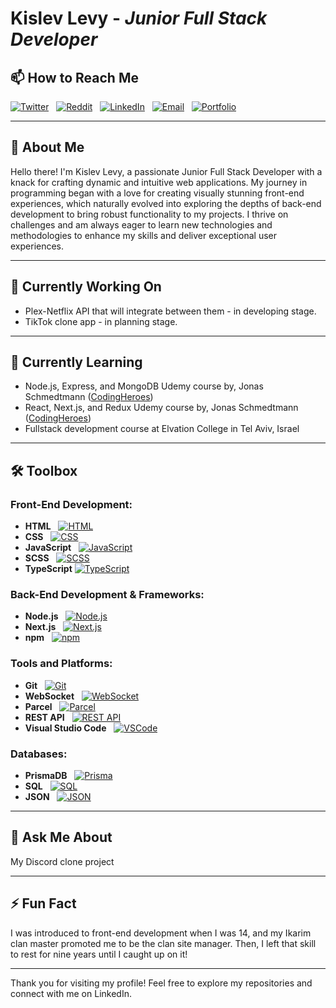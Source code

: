 # Kislev Levy - _Junior Full Stack Developer_

## 📫 How to Reach Me

[![Twitter](https://img.shields.io/badge/Twitter-_?logo=twitter&style=for-the-badge&labelColor=1973e8&logoColor=white&color=71797E)](https://x.com/KislevLevy) &nbsp;
[![Reddit](https://img.shields.io/badge/Reddit-_?logo=reddit&style=for-the-badge&labelColor=ff4501&logoColor=white&color=71797E)](https://www.reddit.com/user/kislev-levy/) &nbsp;
[![LinkedIn](https://img.shields.io/badge/LinkedIn-_?logo=linkedin&style=for-the-badge&labelColor=1973e8&logoColor=white&color=71797E)](https://www.linkedin.com/in/kislevlevy/) &nbsp;
[![Email](https://img.shields.io/badge/Gmail-_?logo=gmail&style=for-the-badge&labelColor=white&color=71797E)](mailto:kislev.levy@gmail.com) &nbsp;
[![Portfolio](https://img.shields.io/badge/Portfolio-_?logo=google-chrome&style=for-the-badge&labelColor=3880f0&logoColor=white&color=71797E)](https://www.kislev.me/)

---

## 🚀 About Me

Hello there! I'm Kislev Levy, a passionate Junior Full Stack Developer with a knack for crafting dynamic and intuitive web applications. My journey in programming began with a love for creating visually stunning front-end experiences, which naturally evolved into exploring the depths of back-end development to bring robust functionality to my projects. I thrive on challenges and am always eager to learn new technologies and methodologies to enhance my skills and deliver exceptional user experiences.

---

## 🔭 Currently Working On

- Plex-Netflix API that will integrate between them - in developing stage.
- TikTok clone app - in planning stage.

---

## 🌱 Currently Learning

- Node.js, Express, and MongoDB Udemy course by, Jonas Schmedtmann ([CodingHeroes](https://codingheroes.io/))
- React, Next.js, and Redux Udemy course by, Jonas Schmedtmann ([CodingHeroes](https://codingheroes.io/))
- Fullstack development course at Elvation College in Tel Aviv, Israel

---

## 🛠️ Toolbox

### Front-End Development:

- **HTML** &nbsp; [![HTML](https://img.shields.io/badge/HTML-E34F26?logo=html5&logoColor=dd4b24&color=white)](#)
- **CSS** &nbsp; [![CSS](https://img.shields.io/badge/CSS-1572B6?logo=css3&logoColor=2d53e4&color=white)](#)
- **JavaScript** &nbsp; [![JavaScript](https://img.shields.io/badge/JavaScript-F7DF1E?logo=javascript&logoColor=f7e02a&color=white)](#)
- **SCSS** &nbsp; [![SCSS](https://img.shields.io/badge/SCSS-CC6699?logo=sass&logoColor=d06a9d&color=white)](#)
- **TypeScript** [![TypeScript](https://img.shields.io/badge/TypeScript-007ACC?logo=typescript&logoColor=397cc8&color=white)](#)

### Back-End Development & Frameworks:

- **Node.js** &nbsp; [![Node.js](https://img.shields.io/badge/Node.js-339933?logo=node.js&logoColor=68a063&color=white)](#)
- **Next.js** &nbsp; [![Next.js](https://img.shields.io/badge/Next.js-000000?logo=next.js&logoColor=black&color=white)](#)
- **npm** &nbsp; [![npm](https://img.shields.io/badge/npm-CB3837?logo=npm&logoColor=c53735&color=white)](#)

### Tools and Platforms:

- **Git** &nbsp; [![Git](https://img.shields.io/badge/Git-F05032?logo=git&logoColor=f1573a&color=white)](#)
- **WebSocket** &nbsp; [![WebSocket](https://img.shields.io/badge/WebSocket-000000?logo=Cloudflare&logoColor=yellow&color=white)](#)
- **Parcel** &nbsp; [![Parcel](https://img.shields.io/badge/Parcel-BD77FF?logo=dropbox&logoColor=c4946a&color=white)](#)
- **REST API** &nbsp; [![REST API](https://img.shields.io/badge/REST%20API-005571?logo=googlecloud&logoColor=blue&color=white)](#)
- **Visual Studio Code** &nbsp; [![VSCode](https://img.shields.io/badge/VS%20Code-0078d7?logo=visual-studio-code&logoColor=0062a4&color=white)](#)

### Databases:

- **PrismaDB** &nbsp; [![Prisma](https://img.shields.io/badge/Prisma-2D3748?logo=prisma&logoColor=black&color=white)](#)
- **SQL** &nbsp; [![SQL](https://img.shields.io/badge/SQL-4479A1?logo=mysql&logoColor=10638a&color=white)](#)
- **JSON** &nbsp; [![JSON](https://img.shields.io/badge/JSON-000000?logo=json&logoColor=black&color=white)](#)

---

## 💬 Ask Me About

My Discord clone project

---

## ⚡ Fun Fact

I was introduced to front-end development when I was 14, and my Ikarim clan master promoted me to be the clan site manager.
Then, I left that skill to rest for nine years until I caught up on it!

---

Thank you for visiting my profile! Feel free to explore my repositories and connect with me on LinkedIn.
